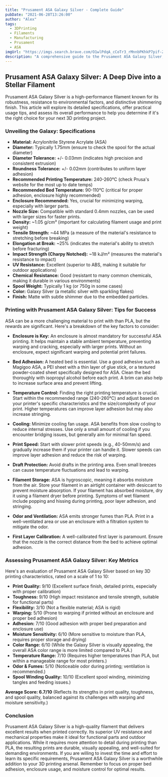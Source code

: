 ```yaml
---
title: "Prusament ASA Galaxy Silver - Complete Guide"
pubDate: "2021-06-28T13:26:00"
author: "Alex"
tags:
  - 3DPrinting
  - Filaments
  - Manufacturing
  - Prusament
  - ASA
imgUrl: "https://imgs.search.brave.com/O1wlPdqA_cCoTr3_rMnnbPKhkP7pif-ZHGhTijNDaRA/rs:fit:860:0:0:0/g:ce/aHR0cHM6Ly9tLm1l/ZGlhLWFtYXpvbi5j/b20vaW1hZ2VzL0kv/NDF0eE1DV3d5bkwu/anBn"
description: "A comprehensive guide to the Prusament ASA Galaxy Silver, covering specifications, usage tips, and comparisons with similar products."
---
```


## Prusament ASA Galaxy Silver: A Deep Dive into a Stellar Filament

Prusament ASA Galaxy Silver is a high-performance filament known for its robustness, resistance to environmental factors, and distinctive shimmering finish. This article will explore its detailed specifications, offer practical usage tips, and assess its overall performance to help you determine if it's the right choice for your next 3D printing project.

### Unveiling the Galaxy: Specifications

*   **Material:** Acrylonitrile Styrene Acrylate (ASA)
*   **Diameter:** Typically 1.75mm (ensure to check the spool for the actual diameter)
*   **Diameter Tolerance:** +/- 0.03mm (indicates high precision and consistent extrusion)
*   **Roundness Tolerance:** +/- 0.02mm (contributes to uniform layer adhesion)
*   **Recommended Printing Temperature:** 240-260°C (check Prusa's website for the most up to date temps)
*   **Recommended Bed Temperature:** 90-110°C (critical for proper adhesion, enclosure highly recommended)
*   **Enclosure Recommended:** Yes, crucial for minimizing warping, especially with larger parts.
*   **Nozzle Size:** Compatible with standard 0.4mm nozzles, can be used with larger sizes for faster prints.
*   **Density:** ~1.05 g/cm³ (important for calculating filament usage and print weight)
*   **Tensile Strength:** ~44 MPa (a measure of the material's resistance to stretching before breaking)
*   **Elongation at Break:** ~25% (indicates the material's ability to stretch before fracturing)
*   **Impact Strength (Charpy Notched):** ~18 kJ/m² (measures the material's resistance to impact)
*   **UV Resistance:** Excellent (superior to ABS, making it suitable for outdoor applications)
*   **Chemical Resistance:** Good (resistant to many common chemicals, making it durable in various environments)
*   **Spool Weight:** Typically 1 kg (or 750g in some cases)
*   **Color:** Galaxy Silver (a metallic silver with sparkling flakes)
*   **Finish:** Matte with subtle shimmer due to the embedded particles.

### Printing with Prusament ASA Galaxy Silver: Tips for Success

ASA can be a more challenging material to print with than PLA, but the rewards are significant. Here's a breakdown of the key factors to consider:

*   **Enclosure is Key:**  An enclosure is almost mandatory for successful ASA printing. It helps maintain a stable ambient temperature, preventing warping and cracking, especially with larger prints.  Without an enclosure, expect significant warping and potential print failures.

*   **Bed Adhesion:** A heated bed is essential.  Use a good adhesive such as Magigoo ASA, a PEI sheet with a thin layer of glue stick, or a textured powder-coated sheet specifically designed for ASA.  Clean the bed thoroughly with isopropyl alcohol before each print.  A brim can also help to increase surface area and prevent lifting.

*   **Temperature Control:**  Finding the right printing temperature is crucial. Start within the recommended range (240-260°C) and adjust based on your printer's specific characteristics and the size/complexity of your print. Higher temperatures can improve layer adhesion but may also increase stringing.

*   **Cooling:**  Minimize cooling fan usage. ASA benefits from slow cooling to reduce internal stresses. Use only a small amount of cooling if you encounter bridging issues, but generally aim for minimal fan speed.

*   **Print Speed:**  Start with slower print speeds (e.g., 40-50mm/s) and gradually increase them if your printer can handle it.  Slower speeds can improve layer adhesion and reduce the risk of warping.

*   **Draft Protection:** Avoid drafts in the printing area.  Even small breezes can cause temperature fluctuations and lead to warping.

*   **Filament Storage:** ASA is hygroscopic, meaning it absorbs moisture from the air. Store your filament in an airtight container with desiccant to prevent moisture absorption.  If your filament has absorbed moisture, dry it using a filament dryer before printing.  Symptoms of wet filament include popping and hissing during printing, poor layer adhesion, and stringing.

*   **Odor and Ventilation:** ASA emits stronger fumes than PLA. Print in a well-ventilated area or use an enclosure with a filtration system to mitigate the odor.

*   **First Layer Calibration:** A well-calibrated first layer is paramount. Ensure that the nozzle is the correct distance from the bed to achieve optimal adhesion.

### Assessing Prusament ASA Galaxy Silver: Key Metrics

Here's an evaluation of Prusament ASA Galaxy Silver based on key 3D printing characteristics, rated on a scale of 1 to 10:

*   **Print Quality:** 9/10 (Excellent surface finish, detailed prints, especially with proper calibration)
*   **Toughness:** 9/10 (High impact resistance and tensile strength, suitable for functional parts)
*   **Flexibility:** 3/10 (Not a flexible material; ASA is rigid)
*   **Warping:** 5/10 (Prone to warping if printed without an enclosure and proper bed adhesion)
*   **Adhesion:** 7/10 (Good adhesion with proper bed preparation and enclosure use)
*   **Moisture Sensitivity:** 6/10 (More sensitive to moisture than PLA, requires proper storage and drying)
*   **Color Range:** 6/10 (While the Galaxy Silver is visually appealing, the overall ASA color range is more limited compared to PLA.)
*   **Temperature Range:** 7/10 (Requires higher temperatures than PLA, but within a manageable range for most printers.)
*   **Odor & Fumes:** 5/10 (Noticeable odor during printing; ventilation is recommended.)
*   **Spool Winding Quality:** 10/10 (Excellent spool winding, minimizing tangles and feeding issues.)

**Average Score: 6.7/10** (Reflects its strengths in print quality, toughness, and spool quality, balanced against its challenges with warping and moisture sensitivity.)

### Conclusion

Prusament ASA Galaxy Silver is a high-quality filament that delivers excellent results when printed correctly. Its superior UV resistance and mechanical properties make it ideal for functional parts and outdoor applications. While it requires more attention to detail during printing than PLA, the resulting prints are durable, visually appealing, and well-suited for demanding environments. If you are willing to invest the time and effort to learn its specific requirements, Prusament ASA Galaxy Silver is a worthwhile addition to your 3D printing arsenal. Remember to focus on proper bed adhesion, enclosure usage, and moisture control for optimal results.
